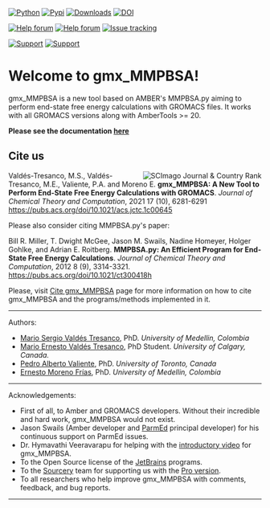 [![Python](https://img.shields.io/badge/Python-v3.x-blue)]()
[![Pypi](https://img.shields.io/pypi/v/gmx-MMPBSA)](https://pypi.org/project/gmx-MMPBSA/)
[![Downloads](https://pepy.tech/badge/gmx-mmpbsa)](https://pepy.tech/project/gmx-mmpbsa)
[![DOI](https://img.shields.io/badge/DOI-10.1021%2Facs.jctc.1c00645-blue)](https://pubs.acs.org/doi/10.1021/acs.jctc.1c00645)

[![Help forum](https://img.shields.io/badge/Docs-Getting_Started-blue)](https://valdes-tresanco-ms.github.io/gmx_MMPBSA/dev/getting-started/)
[![Help forum](https://img.shields.io/badge/Help_forum-Google_group-blue)](https://groups.google.com/g/gmx_mmpbsa)
[![Issue tracking](https://img.shields.io/badge/Issue_tracking-GitHub-blue)](https://github.com/Valdes-Tresanco-MS/gmx_MMPBSA/issues)

[![Support](https://img.shields.io/badge/Support-JetBrains-brightgreen)](https://www.jetbrains.com/?from=gmx_MMPBSA)
[![Support](https://img.shields.io/badge/Support-Sourcery-orange)](https://sourcery.ai/invite/gndRrjlo)


# Welcome to gmx_MMPBSA!
gmx_MMPBSA is a new tool based on AMBER's MMPBSA.py aiming to perform end-state free energy calculations with GROMACS 
files. It works with all GROMACS versions along with AmberTools >= 20.

**Please see the documentation [here](https://valdes-tresanco-ms.github.io/gmx_MMPBSA/dev/getting-started)**

## Cite us

<a href="https://www.scimagojr.com/journalsearch.php?q=5100155074&amp;tip=sid&amp;exact=no" title="SCImago Journal 
&amp; Country Rank"><img border="0" align="right" src="https://www.scimagojr.com/journal_img.php?id=5100155074" 
alt="SCImago Journal &amp; Country Rank"  /></a>

Valdés-Tresanco, M.S., Valdés-Tresanco, M.E., Valiente, P.A. and Moreno E. **gmx_MMPBSA: A New Tool to Perform 
End-State Free Energy Calculations with GROMACS**. _Journal of Chemical Theory and Computation_, 2021 17 (10), 6281-6291
https://pubs.acs.org/doi/10.1021/acs.jctc.1c00645

Please also consider citing MMPBSA.py's paper:

Bill R. Miller, T. Dwight McGee, Jason M. Swails, Nadine Homeyer, Holger Gohlke, and Adrian E. Roitberg. **MMPBSA.py: 
An Efficient Program for End-State Free Energy Calculations**. _Journal of Chemical Theory and Computation_, 2012 8 
(9), 3314-3321. https://pubs.acs.org/doi/10.1021/ct300418h

Please, visit [Cite gmx_MMPBSA](cite_us.md) page for more information on how to cite gmx_MMPBSA and the programs/methods implemented in it.

---------------------------------------

Authors:
- [Mario Sergio Valdés Tresanco](https://www.researchgate.net/profile/Mario-Valdes-Tresanco-2), PhD. _University of Medellin, Colombia_
- [Mario Ernesto Valdés Tresanco](https://www.researchgate.net/profile/Mario-Valdes-Tresanco), PhD Student. _University of Calgary, Canada._
- [Pedro Alberto Valiente](https://www.researchgate.net/profile/Pedro-Valiente), PhD. _University of Toronto, Canada_
- [Ernesto Moreno Frías](https://www.researchgate.net/profile/Ernesto-Moreno-Frias), PhD. _University of Medellin, Colombia_

---------------------------------------

Acknowledgements:
- First of all, to Amber and GROMACS developers. Without their incredible and hard work, gmx_MMPBSA would not exist.
- Jason Swails (Amber developer and [ParmEd](https://github.com/ParmEd/ParmEd) principal developer) for his continuous support on ParmEd issues.
- Dr. Hymavathi Veeravarapu for helping with the [introductory video](https://www.youtube.com/watch?v=_2mYeffqFIo) for gmx_MMPBSA.
- To the Open Source license of the [JetBrains](https://www.jetbrains.com) programs.
- To the [Sourcery](https://sourcery.ai/invite/gndRrjlo) team for supporting us with the [Pro version](https://sourcery.ai/pro/).
- To all researchers who help improve gmx_MMPBSA with comments, feedback, and bug reports.

---------------------------------------
